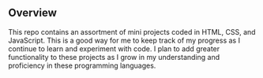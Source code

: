 

**Overview**
--------
This repo contains an assortment of mini projects coded in HTML, CSS, and JavaScript. This is a good way for me to keep track of my progress as I continue to learn and experiment with code. I plan to add greater functionality to these projects as I grow in my understanding and proficiency in these programming languages.

